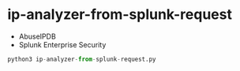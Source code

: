 # ip-analyzer-from-splunk-request

- AbuseIPDB
- Splunk Enterprise Security

```py
python3 ip-analyzer-from-splunk-request.py
```